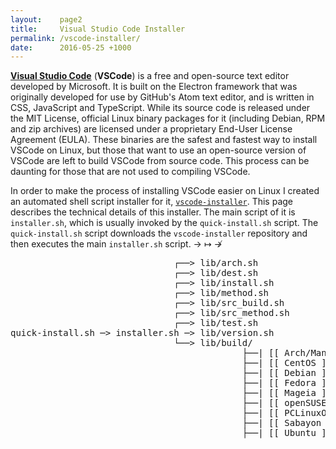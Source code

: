 ```yaml
---
layout:    page2
title:     Visual Studio Code Installer
permalink: /vscode-installer/
date:      2016-05-25 +1000
---
```


[**Visual Studio Code**](http://code.visualstudio.com) (**VSCode**) is a free and open-source text editor developed by Microsoft. It is built on the Electron framework that was originally developed for use by GitHub's Atom text editor, and is written in CSS, JavaScript and TypeScript. While its source code is released under the MIT License, official Linux binary packages for it (including Debian, RPM and zip archives) are licensed under a proprietary End-User License Agreement (EULA). These binaries are the safest and fastest way to install VSCode on Linux, but those that want to use an open-source version of VSCode are left to build VSCode from source code. This process can be daunting for those that are not used to compiling VSCode.

In order to make the process of installing VSCode easier on Linux I created an automated shell script installer for it, [`vscode-installer`](https://github.com/fusion809/vscode-installer). This page describes the technical details of this installer. The main script of it is `installer.sh`, which is usually invoked by the `quick-install.sh` script. The `quick-install.sh` script downloads the `vscode-installer` repository and then executes the main `installer.sh` script. → ↦ ↛

<pre class="diagram">
                               &#9484;──> lib/arch.sh
                               &#9484;──> lib/dest.sh
                               &#9484;──> lib/install.sh
                               &#9484;──> lib/method.sh
                               &#9484;──> lib/src_build.sh
                               &#9484;──> lib/src_method.sh
                               &#9484;──> lib/test.sh
quick-install.sh ─> installer.sh ─> lib/version.sh
                               └──> lib/build/
                                            ├──| [[ Arch/Manjaro ]] ─> aur.sh
                                            ├──| [[ CentOS ]]       ─> centos.sh
                                            ├──| [[ Debian ]]       ─> debian.sh
                                            ├──| [[ Fedora ]]       ─> fedora.sh
                                            ├──| [[ Mageia ]]       ─> mageia.sh
                                            ├──| [[ openSUSE ]]     ─> opensuse.sh
                                            ├──| [[ PCLinuxOS ]]    ─> pclinuxos.sh
                                            ├──| [[ Sabayon ]]      ─> sabayon.sh
                                            ├──| [[ Ubuntu ]]       ─> ubuntu.sh

</pre>

<script>
  var diagram = flowchart.parse("the code definition");
  diagram.drawSVG('diagram');

  // you can also try to pass options:

  diagram.drawSVG('diagram', {
                              'x': 0,
                              'y': 0,
                              'line-width': 3,
                              'line-length': 50,
                              'text-margin': 10,
                              'font-size': 14,
                              'font-color': 'black',
                              'line-color': 'black',
                              'element-color': 'black',
                              'fill': 'white',
                              'yes-text': 'yes',
                              'no-text': 'no',
                              'arrow-end': 'block',
                              'scale': 1,
                              // style symbol types
                              'symbols': {
                                'start': {
                                  'font-color': 'red',
                                  'element-color': 'green',
                                  'fill': 'yellow'
                                },
                                'end':{
                                  'class': 'end-element'
                                }
                              },
                              // even flowstate support ;-)
                              'flowstate' : {
                                'past' : { 'fill' : '#CCCCCC', 'font-size' : 12},
                                'current' : {'fill' : 'yellow', 'font-color' : 'red', 'font-weight' : 'bold'},
                                'future' : { 'fill' : '#FFFF99'},
                                'request' : { 'fill' : 'blue'},
                                'invalid': {'fill' : '#444444'},
                                'approved' : { 'fill' : '#58C4A3', 'font-size' : 12, 'yes-text' : 'APPROVED', 'no-text' : 'n/a' },
                                'rejected' : { 'fill' : '#C45879', 'font-size' : 12, 'yes-text' : 'n/a', 'no-text' : 'REJECTED' }
                              }
                            })
</script>
<div id="diagram"></div>
